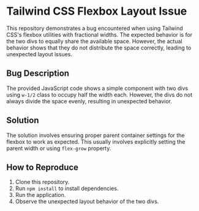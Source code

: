 # Tailwind CSS Flexbox Layout Issue
This repository demonstrates a bug encountered when using Tailwind CSS's flexbox utilities with fractional widths. The expected behavior is for the two divs to equally share the available space. However, the actual behavior shows that they do not distribute the space correctly, leading to unexpected layout issues.

## Bug Description
The provided JavaScript code shows a simple component with two divs using `w-1/2` class to occupy half the width each.  However, the divs do not always divide the space evenly, resulting in unexpected behavior.

## Solution
The solution involves ensuring proper parent container settings for the flexbox to work as expected. This usually involves explicitly setting the parent width or using `flex-grow` property.

## How to Reproduce
1. Clone this repository.
2. Run `npm install` to install dependencies.
3. Run the application.
4. Observe the unexpected layout behavior of the two divs.